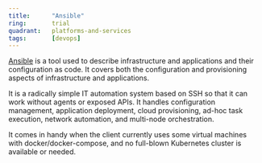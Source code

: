 ```yaml
---
title:      "Ansible"
ring:       trial
quadrant:   platforms-and-services
tags:       [devops]
---
```


[Ansible](https://www.ansible.com/) is a tool used to describe infrastructure and applications and their configuration
as code. It covers both the configuration and provisioning aspects of infrastructure and applications.

It is a radically simple IT automation system based on SSH so that it can work without agents or exposed APIs. It
handles configuration management, application deployment, cloud provisioning, ad-hoc task execution, network automation,
and multi-node orchestration.

It comes in handy when the client currently uses some virtual machines with docker/docker-compose, and no full-blown
Kubernetes cluster is available or needed.
